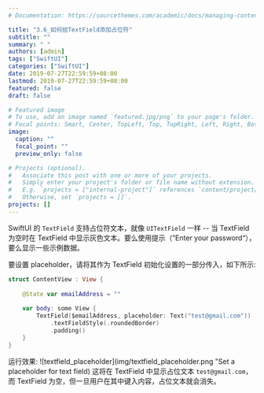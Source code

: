 ```yaml
---
# Documentation: https://sourcethemes.com/academic/docs/managing-content/

title: "3.6_如何给TextField添加占位符"
subtitle: ""
summary: " "
authors: [admin]
tags: ["SwiftUI"]
categories: ["SwiftUI"]
date: 2019-07-27T22:59:59+08:00
lastmod: 2019-07-27T22:59:59+08:00
featured: false
draft: false

# Featured image
# To use, add an image named `featured.jpg/png` to your page's folder.
# Focal points: Smart, Center, TopLeft, Top, TopRight, Left, Right, BottomLeft, Bottom, BottomRight.
image:
  caption: ""
  focal_point: ""
  preview_only: false

# Projects (optional).
#   Associate this post with one or more of your projects.
#   Simply enter your project's folder or file name without extension.
#   E.g. `projects = ["internal-project"]` references `content/project/deep-learning/index.md`.
#   Otherwise, set `projects = []`.
projects: []
---
```


<!-- more -->
SwiftUI 的 `TextField` 支持占位符文本，就像 `UITextField` 一样 -- 当 TextField 为空时在 TextField 中显示灰色文本。要么使用提示（”Enter your password“），要么显示一些示例数据。

要设置 placeholder，请将其作为 TextField 初始化设置的一部分传入，如下所示:
```swift
struct ContentView : View {
    
    @State var emailAddress = ""
    
    var body: some View {
        TextField($emailAddress, placeholder: Text("test@gmail.com"))
            .textFieldStyle(.roundedBorder)
            .padding()
    }
}
```
运行效果:
![textfield_placeholder](img/textfield_placeholder.png "Set a placeholder for text field)
这将在 TextField 中显示占位文本 `test@gmail.com`，而 TextField 为空，但一旦用户在其中键入内容，占位文本就会消失。